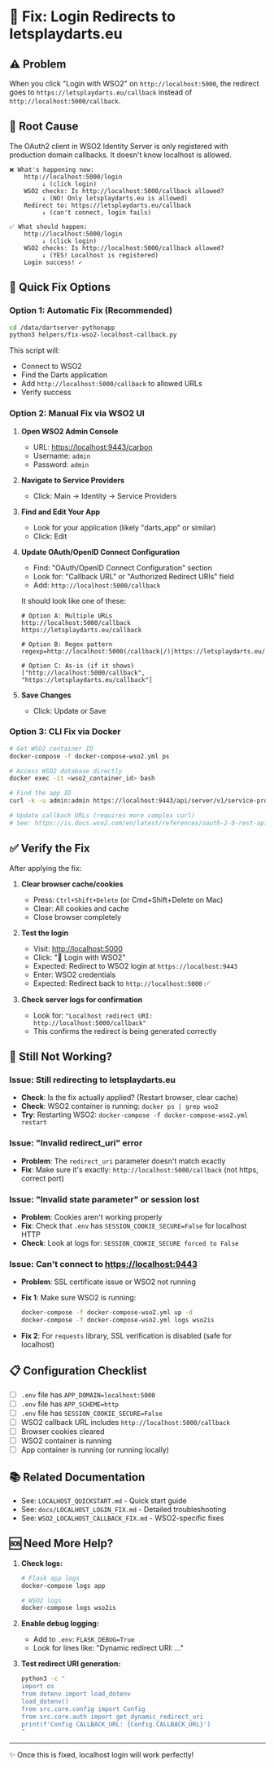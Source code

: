# 🔧 Fix: Login Redirects to letsplaydarts.eu

## ⚠️ Problem

When you click "Login with WSO2" on `http://localhost:5000`, the redirect goes to `https://letsplaydarts.eu/callback` instead of `http://localhost:5000/callback`.

## 🎯 Root Cause

The OAuth2 client in WSO2 Identity Server is only registered with production domain callbacks. It doesn't know localhost is allowed.

```
❌ What's happening now:
    http://localhost:5000/login
         ↓ (click login)
    WSO2 checks: Is http://localhost:5000/callback allowed?
         ↓ (NO! Only letsplaydarts.eu is allowed)
    Redirect to: https://letsplaydarts.eu/callback
         ↓ (can't connect, login fails)

✅ What should happen:
    http://localhost:5000/login
         ↓ (click login)
    WSO2 checks: Is http://localhost:5000/callback allowed?
         ↓ (YES! Localhost is registered)
    Login success! ✓
```

## 🚀 Quick Fix Options

### Option 1: Automatic Fix (Recommended)

```bash
cd /data/dartserver-pythonapp
python3 helpers/fix-wso2-localhost-callback.py
```

This script will:

- Connect to WSO2
- Find the Darts application
- Add `http://localhost:5000/callback` to allowed URLs
- Verify success

### Option 2: Manual Fix via WSO2 UI

1. **Open WSO2 Admin Console**
   - URL: <https://localhost:9443/carbon>
   - Username: `admin`
   - Password: `admin` <!-- pragma: allowlist secret -->

2. **Navigate to Service Providers**
   - Click: Main → Identity → Service Providers

3. **Find and Edit Your App**
   - Look for your application (likely "darts_app" or similar)
   - Click: Edit

4. **Update OAuth/OpenID Connect Configuration**
   - Find: "OAuth/OpenID Connect Configuration" section
   - Look for: "Callback URL" or "Authorized Redirect URIs" field
   - Add: `http://localhost:5000/callback`

   It should look like one of these:

   ```
   # Option A: Multiple URLs
   http://localhost:5000/callback
   https://letsplaydarts.eu/callback

   # Option B: Regex pattern
   regexp=http://localhost:5000(/callback|/)|https://letsplaydarts.eu/callback

   # Option C: As-is (if it shows)
   ["http://localhost:5000/callback", "https://letsplaydarts.eu/callback"]
   ```

5. **Save Changes**
   - Click: Update or Save

### Option 3: CLI Fix via Docker

```bash
# Get WSO2 container ID
docker-compose -f docker-compose-wso2.yml ps

# Access WSO2 database directly
docker exec -it <wso2_container_id> bash

# Find the app ID
curl -k -u admin:admin https://localhost:9443/api/server/v1/service-providers | jq

# Update callback URLs (requires more complex curl)
# See: https://is.docs.wso2.com/en/latest/references/oauth-2-0-rest-api/
```

## ✅ Verify the Fix

After applying the fix:

1. **Clear browser cache/cookies**
   - Press: `Ctrl+Shift+Delete` (or Cmd+Shift+Delete on Mac)
   - Clear: All cookies and cache
   - Close browser completely

2. **Test the login**
   - Visit: <http://localhost:5000>
   - Click: "🔐 Login with WSO2"
   - Expected: Redirect to WSO2 login at `https://localhost:9443`
   - Enter: WSO2 credentials
   - Expected: Redirect back to `http://localhost:5000` ✅

3. **Check server logs for confirmation**
   - Look for: `"Localhost redirect URI: http://localhost:5000/callback"`
   - This confirms the redirect is being generated correctly

## 🐛 Still Not Working?

### Issue: Still redirecting to letsplaydarts.eu

- **Check**: Is the fix actually applied? (Restart browser, clear cache)
- **Check**: WSO2 container is running: `docker ps | grep wso2`
- **Try**: Restarting WSO2: `docker-compose -f docker-compose-wso2.yml restart`

### Issue: "Invalid redirect_uri" error

- **Problem**: The `redirect_uri` parameter doesn't match exactly
- **Fix**: Make sure it's exactly: `http://localhost:5000/callback` (not https, correct port)

### Issue: "Invalid state parameter" or session lost

- **Problem**: Cookies aren't working properly
- **Fix**: Check that `.env` has `SESSION_COOKIE_SECURE=False` for localhost HTTP
- **Check**: Look at logs for: `SESSION_COOKIE_SECURE forced to False`

### Issue: Can't connect to <https://localhost:9443>

- **Problem**: SSL certificate issue or WSO2 not running
- **Fix 1**: Make sure WSO2 is running:

  ```bash
  docker-compose -f docker-compose-wso2.yml up -d
  docker-compose -f docker-compose-wso2.yml logs wso2is
  ```

- **Fix 2**: For `requests` library, SSL verification is disabled (safe for localhost)

## 📋 Configuration Checklist

- [ ] `.env` file has `APP_DOMAIN=localhost:5000`
- [ ] `.env` file has `APP_SCHEME=http`
- [ ] `.env` file has `SESSION_COOKIE_SECURE=False`
- [ ] WSO2 callback URL includes `http://localhost:5000/callback`
- [ ] Browser cookies cleared
- [ ] WSO2 container is running
- [ ] App container is running (or running locally)

## 📚 Related Documentation

- See: `LOCALHOST_QUICKSTART.md` - Quick start guide
- See: `docs/LOCALHOST_LOGIN_FIX.md` - Detailed troubleshooting
- See: `WSO2_LOCALHOST_CALLBACK_FIX.md` - WSO2-specific fixes

## 🆘 Need More Help?

1. **Check logs:**

   ```bash
   # Flask app logs
   docker-compose logs app

   # WSO2 logs
   docker-compose logs wso2is
   ```

2. **Enable debug logging:**
   - Add to `.env`: `FLASK_DEBUG=True`
   - Look for lines like: "Dynamic redirect URI: ..."

3. **Test redirect URI generation:**

   ```bash
   python3 -c "
   import os
   from dotenv import load_dotenv
   load_dotenv()
   from src.core.config import Config
   from src.core.auth import get_dynamic_redirect_uri
   print(f'Config CALLBACK_URL: {Config.CALLBACK_URL}')
   "
   ```

---

✨ Once this is fixed, localhost login will work perfectly!
